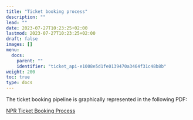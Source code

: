 ```yaml
---
title: "Ticket booking process"
description: ""
lead: ""
date: 2023-07-27T10:23:25+02:00
lastmod: 2023-07-27T10:23:25+02:00
draft: false
images: []
menu:
  docs:
    parent: ""
    identifier: "ticket_api-e1008e5d1fe0139470a3464f31c48b8b"
weight: 200
toc: true
type: docs
---
```


The ticket booking pipeline is graphically represented in the following PDF:

[NPR Ticket Booking Process](acquire_ticket_workflow.pdf)
